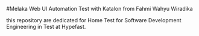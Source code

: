 #Melaka Web UI Automation Test with Katalon from Fahmi Wahyu Wiradika

this repository are dedicated for Home Test for Software Development Engineering in Test at Hypefast.
